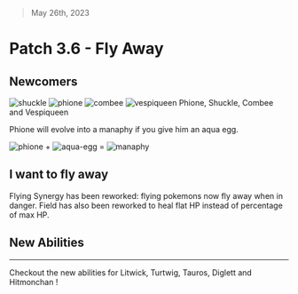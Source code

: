 > May 26th, 2023

# Patch 3.6 - Fly Away

## Newcomers

![shuckle](https://raw.githubusercontent.com/PMDCollab/SpriteCollab/master/portrait/0213/Normal.png)
![phione](https://raw.githubusercontent.com/PMDCollab/SpriteCollab/master/portrait/0489/Normal.png)
![combee](https://raw.githubusercontent.com/PMDCollab/SpriteCollab/master/portrait/0415/Normal.png)
![vespiqueen](https://raw.githubusercontent.com/PMDCollab/SpriteCollab/master/portrait/0416/Normal.png)
Phione, Shuckle, Combee and Vespiqueen

Phione will evolve into a manaphy if you give him an aqua egg.

![phione](https://raw.githubusercontent.com/PMDCollab/SpriteCollab/master/portrait/0489/Normal.png) + ![aqua-egg](https://raw.githubusercontent.com/keldaanCommunity/pokemonAutoChess/master/app/public/dist/client/assets/item/AQUA_EGG.png) = ![manaphy](https://raw.githubusercontent.com/PMDCollab/SpriteCollab/master/portrait/0490/Normal.png)

## I want to fly away

Flying Synergy has been reworked: flying pokemons now fly away when in danger.
Field has also been reworked to heal flat HP instead of percentage of max HP.

## New Abilities

---

Checkout the new abilities for Litwick, Turtwig, Tauros, Diglett and Hitmonchan !

